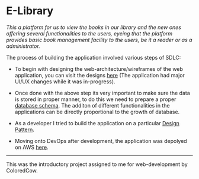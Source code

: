 # E-Library

*This a platform for us to view the books in our library and the new ones offering several functionalities to the users, eyeing that the platform provides basic book management facility to the users, be it a reader or as a administrator.*

The process of building the application involved various steps of SDLC:
* To begin with designing the web-architecture/wireframes of the web application, you can visit the designs [here](https://whimsical.com/e-library-VM9XGN882VbegddP9rDWgg)
(The application had major UI/UX changes while it was in-progress).

* Once done with the above step its very important to make sure the data is stored in proper manner, to do this we need to prepare a proper [database schema](https://docs.google.com/presentation/d/16XqP2lk1Gyvdt1f6mbsiQ0uC2vn-3Xrlqaici_hID5I/edit?usp=sharing). The additon of different functionalities in the applications can be directly proportional to the growth of database.

* As a developer I tried to build the application on a particular [Design Pattern](https://docs.google.com/document/d/1Jx2LKeaS5jF0IJl20CTlfI-iZ1ER8pDMwA5pmp3D6yw/edit?usp=sharing).

* Moving onto DevOps after development, the application was depolyed on AWS [here](http://3.108.24.124/).
***********
This was the introductory project assigned to me for web-development by ColoredCow.
